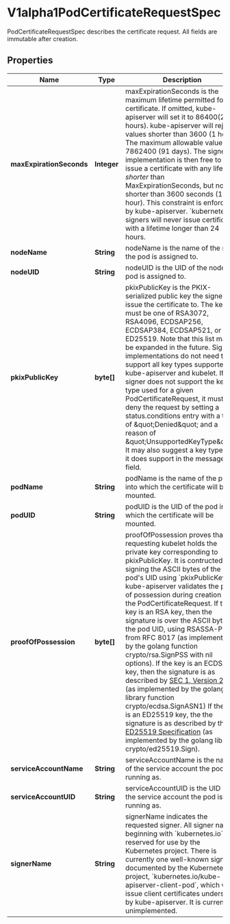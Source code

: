 

# V1alpha1PodCertificateRequestSpec

PodCertificateRequestSpec describes the certificate request.  All fields are immutable after creation.

## Properties

| Name | Type | Description | Notes |
|------------ | ------------- | ------------- | -------------|
|**maxExpirationSeconds** | **Integer** | maxExpirationSeconds is the maximum lifetime permitted for the certificate.  If omitted, kube-apiserver will set it to 86400(24 hours). kube-apiserver will reject values shorter than 3600 (1 hour).  The maximum allowable value is 7862400 (91 days).  The signer implementation is then free to issue a certificate with any lifetime *shorter* than MaxExpirationSeconds, but no shorter than 3600 seconds (1 hour).  This constraint is enforced by kube-apiserver. &#x60;kubernetes.io&#x60; signers will never issue certificates with a lifetime longer than 24 hours. |  [optional] |
|**nodeName** | **String** | nodeName is the name of the node the pod is assigned to. |  |
|**nodeUID** | **String** | nodeUID is the UID of the node the pod is assigned to. |  |
|**pkixPublicKey** | **byte[]** | pkixPublicKey is the PKIX-serialized public key the signer will issue the certificate to.  The key must be one of RSA3072, RSA4096, ECDSAP256, ECDSAP384, ECDSAP521, or ED25519. Note that this list may be expanded in the future.  Signer implementations do not need to support all key types supported by kube-apiserver and kubelet.  If a signer does not support the key type used for a given PodCertificateRequest, it must deny the request by setting a status.conditions entry with a type of \&quot;Denied\&quot; and a reason of \&quot;UnsupportedKeyType\&quot;. It may also suggest a key type that it does support in the message field. |  |
|**podName** | **String** | podName is the name of the pod into which the certificate will be mounted. |  |
|**podUID** | **String** | podUID is the UID of the pod into which the certificate will be mounted. |  |
|**proofOfPossession** | **byte[]** | proofOfPossession proves that the requesting kubelet holds the private key corresponding to pkixPublicKey.  It is contructed by signing the ASCII bytes of the pod&#39;s UID using &#x60;pkixPublicKey&#x60;.  kube-apiserver validates the proof of possession during creation of the PodCertificateRequest.  If the key is an RSA key, then the signature is over the ASCII bytes of the pod UID, using RSASSA-PSS from RFC 8017 (as implemented by the golang function crypto/rsa.SignPSS with nil options).  If the key is an ECDSA key, then the signature is as described by [SEC 1, Version 2.0](https://www.secg.org/sec1-v2.pdf) (as implemented by the golang library function crypto/ecdsa.SignASN1)  If the key is an ED25519 key, the the signature is as described by the [ED25519 Specification](https://ed25519.cr.yp.to/) (as implemented by the golang library crypto/ed25519.Sign). |  |
|**serviceAccountName** | **String** | serviceAccountName is the name of the service account the pod is running as. |  |
|**serviceAccountUID** | **String** | serviceAccountUID is the UID of the service account the pod is running as. |  |
|**signerName** | **String** | signerName indicates the requested signer.  All signer names beginning with &#x60;kubernetes.io&#x60; are reserved for use by the Kubernetes project.  There is currently one well-known signer documented by the Kubernetes project, &#x60;kubernetes.io/kube-apiserver-client-pod&#x60;, which will issue client certificates understood by kube-apiserver.  It is currently unimplemented. |  |



